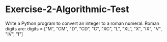 # Exercise-2-Algorithmic-Test
Write a Python program to convert an integer to a roman numeral. Roman digits are: digits = ["M", "CM", "D", "CD”, "C", "XC", "L", "XL”, "X", "IX", "V", "IV", "I"]
